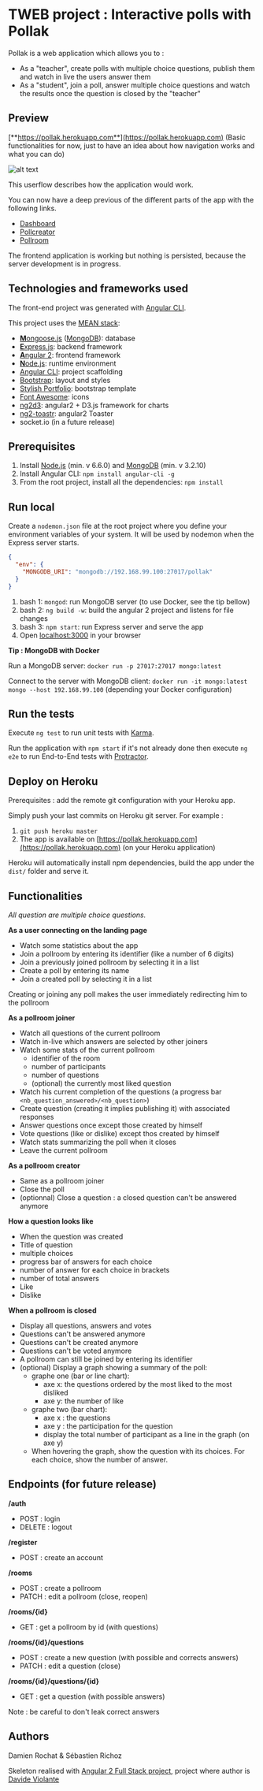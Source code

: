 # TWEB project : Interactive polls with Pollak

Pollak is a web application which allows you to :
* As a "teacher", create polls with multiple choice questions, publish them and watch in live the users answer them
* As a "student", join a poll, answer multiple choice questions and watch the results once the question is closed by the "teacher"

## Preview

[**https://pollak.herokuapp.com**](https://pollak.herokuapp.com) (Basic functionalities for now, just to have an idea about how navigation works and what you can do)

![alt text](https://github.com/damienrochat/TWEB-Interactive-Polls/blob/master/src/public/assets/img/userflow.png "Pollak userflow")

This userflow describes how the application would work.

You can now have a deep previous of the different parts of the app with the following links.

* [Dashboard](https://pollak.herokuapp.com/dashboard)
* [Pollcreator](https://pollak.herokuapp.com/pollcreator)
* [Pollroom](https://pollak.herokuapp.com/pollroom)

The frontend application is working but nothing is persisted, because the server development is in progress.

## Technologies and frameworks used

The front-end project was generated with [Angular CLI](https://github.com/angular/angular-cli).
  
This project uses the [MEAN stack](https://en.wikipedia.org/wiki/MEAN_(software_bundle)):
* [**M**ongoose.js](http://www.mongoosejs.com) ([MongoDB](http://www.mongodb.com)): database
* [**E**xpress.js](http://expressjs.com): backend framework
* [**A**ngular 2](https://angular.io): frontend framework
* [**N**ode.js](https://nodejs.org): runtime environment
* [Angular CLI](https://cli.angular.io): project scaffolding
* [Bootstrap](http://www.getbootstrap.com): layout and styles
* [Stylish Portfolio](https://startbootstrap.com/template-overviews/stylish-portfolio/): bootstrap template
* [Font Awesome](http://fontawesome.io): icons
* [ng2d3](https://swimlane.gitbooks.io/ng2d3/content/): angular2 + D3.js framework for charts
* [ng2-toastr](https://www.npmjs.com/package/ng2-toastr): angular2 Toaster
* socket.io (in a future release)

## Prerequisites

1. Install [Node.js](https://nodejs.org) (min. v 6.6.0) and [MongoDB](http://www.mongodb.com) (min. v 3.2.10)
2. Install Angular CLI: `npm install angular-cli -g`
3. From the root project, install all the dependencies: `npm install`

## Run local

Create a `nodemon.json` file at the root project where you define your environment variables of your system. It will be used by nodemon when the Express server starts.

```json
{
  "env": {
    "MONGODB_URI": "mongodb://192.168.99.100:27017/pollak"
  }
}
```

1. bash 1: `mongod`: run MongoDB server (to use Docker, see the tip bellow)
2. bash 2: `ng build -w`: build the angular 2 project and listens for file changes
3. bash 3: `npm start`: run Express server and serve the app
4. Open [localhost:3000](http://localhost:3000) in your browser

**Tip : MongoDB with Docker**

Run a MongoDB server: `docker run -p 27017:27017 mongo:latest`

Connect to the server with MongoDB client: `docker run -it mongo:latest mongo --host 192.168.99.100` (depending your Docker configuration)

## Run the tests

Execute `ng test` to run unit tests with [Karma](https://karma-runner.github.io).

Run the application with `npm start` if it's not already done then execute `ng e2e` to run End-to-End tests with [Protractor](http://www.protractortest.org/). 

## Deploy on Heroku

Prerequisites : add the remote git configuration with your Heroku app.

Simply push your last commits on Heroku git server. For example :

1. `git push heroku master`
2. The app is available on [https://pollak.herokuapp.com](https://pollak.herokuapp.com) (on your Heroku application)

Heroku will automatically install npm dependencies, build the app under the `dist/` folder and serve it.

## Functionalities

*All question are multiple choice questions.*

**As a user connecting on the landing page**

- Watch some statistics about the app
- Join a pollroom by entering its identifier (like a number of 6 digits)
- Join a previously joined pollroom by selecting it in a list
- Create a poll by entering its name
- Join a created poll by selecting it in a list

Creating or joining any poll makes the user immediately redirecting him to the pollroom

**As a pollroom joiner**

- Watch all questions of the current pollroom
- Watch in-live which answers are selected by other joiners
- Watch some stats of the current pollroom
    - identifier of the room
    - number of participants
    - number of questions
    - (optional) the currently most liked question
- Watch his current completion of the questions (a progress bar `<nb_question_answered>/<nb_question>`)
- Create question (creating it implies publishing it) with associated responses
- Answer questions once except those created by himself
- Vote questions (like or dislike) except thos created by himself
- Watch stats summarizing the poll when it closes
- Leave the current pollroom

**As a pollroom creator**

- Same as a pollroom joiner
- Close the poll
- (optionnal) Close a question : a closed question can't be answered anymore

**How a question looks like**

- When the question was created
- Title of question
- multiple choices
- progress bar of answers for each choice
- number of answer for each choice in brackets
- number of total answers
- Like
- Dislike

**When a pollroom is closed**

- Display all questions, answers and votes
- Questions can't be answered anymore
- Questions can't be created anymore
- Questions can't be voted anymore
- A pollroom can still be joined by entering its identifier
- (optional) Display a graph showing a summary of the poll:
    - graphe one (bar or line chart):
        - axe x: the questions ordered by the most liked to the most disliked
        - axe y: the number of like
    - graphe two (bar chart):
        - axe x : the questions
        - axe y : the participation for the question
        - display the total number of participant as a line in the graph (on axe y)
    - When hovering the graph, show the question with its choices. For each choice, show the number of answer.

## Endpoints (for future release)

**/auth**

- POST : login
- DELETE : logout

**/register**

- POST : create an account

**/rooms**

- POST : create a pollroom
- PATCH : edit a pollroom (close, reopen)

**/rooms/{id}**

- GET : get a pollroom by id (with questions)

**/rooms/{id}/questions**

- POST : create a new question (with possible and corrects answers)
- PATCH : edit a question (close)

**/rooms/{id}/questions/{id}**

- GET : get a question (with possible answers)

Note : be careful to don't leak correct answers

## Authors

Damien Rochat & Sébastien Richoz

Skeleton realised with [Angular 2 Full Stack project](https://david-dm.org/DavideViolante/Angular2-Full-Stack), project where author is [Davide Violante](https://github.com/DavideViolante)
